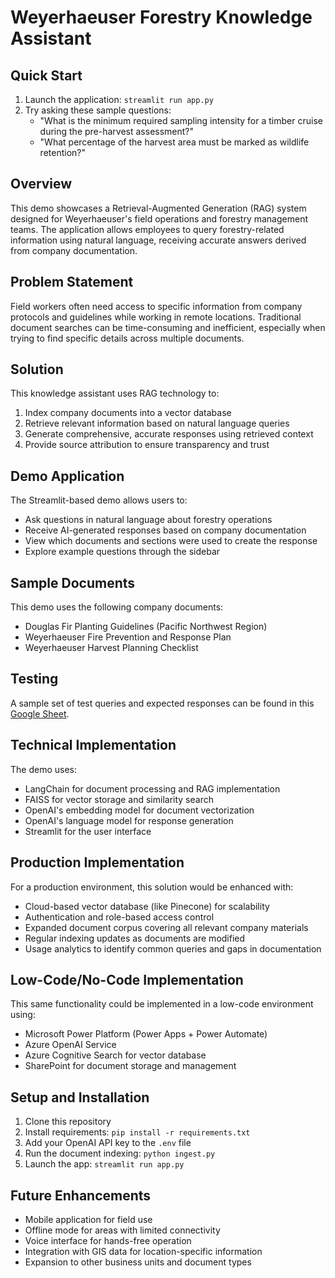 # Weyerhaeuser Forestry Knowledge Assistant

## Quick Start
1. Launch the application: `streamlit run app.py`
2. Try asking these sample questions:
   - "What is the minimum required sampling intensity for a timber cruise during the pre-harvest assessment?"
   - "What percentage of the harvest area must be marked as wildlife retention?"

## Overview
This demo showcases a Retrieval-Augmented Generation (RAG) system designed for Weyerhaeuser's field operations and forestry management teams. The application allows employees to query forestry-related information using natural language, receiving accurate answers derived from company documentation.

## Problem Statement
Field workers often need access to specific information from company protocols and guidelines while working in remote locations. Traditional document searches can be time-consuming and inefficient, especially when trying to find specific details across multiple documents.

## Solution
This knowledge assistant uses RAG technology to:
1. Index company documents into a vector database
2. Retrieve relevant information based on natural language queries
3. Generate comprehensive, accurate responses using retrieved context
4. Provide source attribution to ensure transparency and trust

## Demo Application
The Streamlit-based demo allows users to:
- Ask questions in natural language about forestry operations
- Receive AI-generated responses based on company documentation
- View which documents and sections were used to create the response
- Explore example questions through the sidebar

## Sample Documents
This demo uses the following company documents:
- Douglas Fir Planting Guidelines (Pacific Northwest Region)
- Weyerhaeuser Fire Prevention and Response Plan
- Weyerhaeuser Harvest Planning Checklist

## Testing
A sample set of test queries and expected responses can be found in this [Google Sheet](https://docs.google.com/spreadsheets/d/your-sheet-id).

## Technical Implementation
The demo uses:
- LangChain for document processing and RAG implementation
- FAISS for vector storage and similarity search
- OpenAI's embedding model for document vectorization
- OpenAI's language model for response generation
- Streamlit for the user interface

## Production Implementation
For a production environment, this solution would be enhanced with:
- Cloud-based vector database (like Pinecone) for scalability
- Authentication and role-based access control
- Expanded document corpus covering all relevant company materials
- Regular indexing updates as documents are modified
- Usage analytics to identify common queries and gaps in documentation

## Low-Code/No-Code Implementation
This same functionality could be implemented in a low-code environment using:
- Microsoft Power Platform (Power Apps + Power Automate)
- Azure OpenAI Service
- Azure Cognitive Search for vector database
- SharePoint for document storage and management

## Setup and Installation
1. Clone this repository
2. Install requirements: `pip install -r requirements.txt`
3. Add your OpenAI API key to the `.env` file
4. Run the document indexing: `python ingest.py`
5. Launch the app: `streamlit run app.py`

## Future Enhancements
- Mobile application for field use
- Offline mode for areas with limited connectivity
- Voice interface for hands-free operation
- Integration with GIS data for location-specific information
- Expansion to other business units and document types
